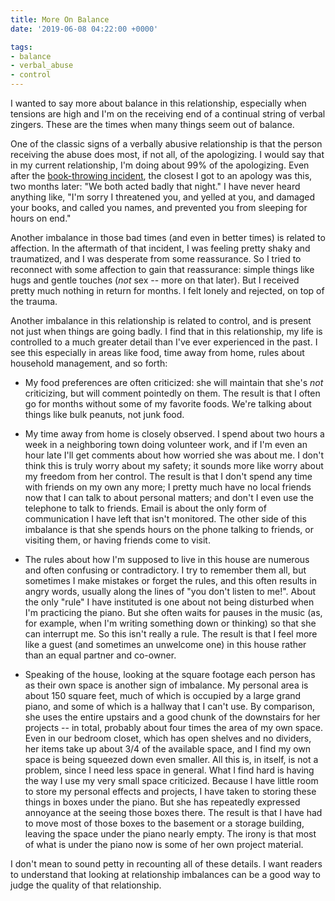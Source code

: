 ```yaml
---
title: More On Balance
date: '2019-06-08 04:22:00 +0000'

tags:
- balance
- verbal_abuse
- control
---
```


I wanted to say more about balance in this relationship, especially
when tensions are high and I'm on the receiving end of a continual
string of verbal zingers.  These are the times when many things
seem out of balance.

<!--more-->

One of the classic signs of a verbally abusive relationship is that the person receiving
the abuse does most, if not all, of the apologizing.  I would say that in
my current relationship, I'm doing about 99% of the apologizing.  Even after
the [book-throwing incident](/abuse/2019-05-31-book-throwing-incident/), the closest
I got to an apology was this, two months later: "We both acted badly that night."
I have never heard anything like, "I'm sorry I threatened you, and yelled at you,
and damaged your books, and called you names, and prevented you from sleeping for hours on end."

Another imbalance in those bad times (and even in better times) is related
to affection.  In the aftermath of that incident, I was feeling pretty shaky
and traumatized, and I was desperate from some reassurance.  So I tried to
reconnect with some affection to gain that reassurance: simple things like
hugs and gentle touches (*not* sex -- more on that later).  But I received
pretty much nothing in return for months.  I felt lonely and rejected, on
top of the trauma.

Another imbalance in this relationship is related to control, and is present
not just when things are going badly.  I find that in this relationship, my
life is controlled to a much greater detail than I've ever experienced
in the past.  I see this especially in areas like food, time away from home, rules about
household management, and so forth:

* My food preferences are often criticized: she will
  maintain that she's *not* criticizing, but will comment pointedly on them.  The result is
  that I often go for months without some of my favorite foods.  We're talking about things
  like bulk peanuts, not junk food.

* My time away from home is closely observed.  I spend about two hours a week in a neighboring
  town doing volunteer work, and if I'm even an hour late I'll get comments about
  how worried she was about me.  I don't think this is truly worry about my safety;
  it sounds more like worry about my freedom from her control.  The result is that I
  don't spend any time with friends on my own any more; I pretty much have no local friends now
  that I can talk to about personal matters; and don't I even use the telephone to talk to friends.
  Email is about the only form of communication I have left that isn't monitored.
  The other side of this imbalance is that she spends hours on the phone talking to friends, or visiting them, or
  having friends come to visit.

* The rules about how I'm supposed to live in this house are numerous and often
  confusing or contradictory.  I try to remember them all, but sometimes I make
  mistakes or forget the rules, and this often results in angry words, usually
  along the lines of "you don't listen to me!".  About the only "rule" I have instituted
  is one about not being disturbed when I'm practicing the piano.  But she often
  waits for pauses in the music (as, for example, when I'm writing something
  down or thinking) so that she can interrupt me.  So this isn't really a rule.
  The result is that I feel more like a guest (and sometimes an unwelcome one)
  in this house rather than an equal partner and co-owner.

* Speaking of the house, looking at the square footage each person has as their
  own space is another sign of imbalance.  My personal area is about 150 square
  feet, much of which is occupied by a large grand piano, and some of which
  is a hallway that I can't use.  By comparison, she uses the entire upstairs
  and a good chunk of the downstairs for her projects -- in total, probably about four
  times the area of my own space.  Even in our bedroom closet, which has open shelves
  and no dividers, her items take up about 3/4 of the available space, and
  I find my own space is being squeezed down even smaller.  All this is, in itself,
  is not a problem, since I need less space in general.  What I find hard is having
  the way I use my very small space criticized.  Because I have little room
  to store my personal effects and projects, I have taken to storing these things
  in boxes under the piano.  But she has repeatedly expressed annoyance at
  the seeing those boxes there.  The result is that I have had to move
  most of those boxes to the basement or a storage building, leaving the
  space under the piano nearly empty.  The irony is that most of what is under
  the piano now is some of her own project material.

I don't mean to sound petty in recounting all of these details.  I want
readers to understand that looking at relationship imbalances can be
a good way to judge the quality of that relationship.
